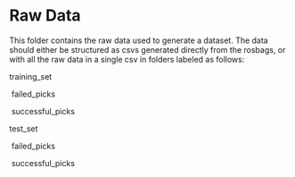 # Raw Data

This folder contains the raw data used to generate a dataset. The data should either be structured as csvs generated directly from the rosbags, or with all the raw data in a single csv in folders labeled as follows:

training_set

​	failed_picks

​	successful_picks

test_set

​	failed_picks

​	successful_picks

